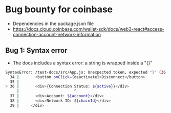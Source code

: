 # Bug bounty for coinbase

- Dependencies in the package.json file
- https://docs.cloud.coinbase.com/wallet-sdk/docs/web3-react#access-connection-account-network-information

## Bug 1: Syntax error
- The docs includes a syntax error: a string is wrapped inside a "{}"

```bash
SyntaxError: /test-docs/src/App.js: Unexpected token, expected "}" (36:23)
  34 |       <button onClick={deactivate}>Disconnect</button>
  35 |
> 36 |       <div>{Connection Status: ${active}}</div>
     |                        ^
  37 |       <div>Account: ${account}</div>
  38 |       <div>Network ID: ${chainId}</div>
  39 |     </div>
```
